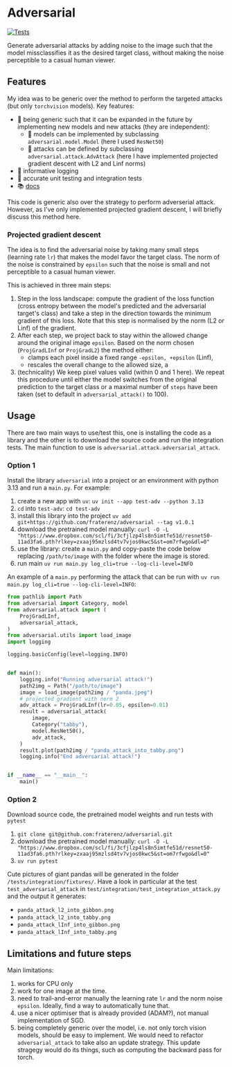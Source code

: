 # Adversarial
[![Tests](https://github.com/fraterenz/adversarial/actions/workflows/app.yml/badge.svg)](https://github.com/fraterenz/adversarial/actions/workflows/app.yml)

Generate adversarial attacks by adding noise to the image such that the model missclassifies it as the desired target class, without making the noise perceptible to a casual human viewer.

## Features
My idea was to be generic over the method to perform the targeted attacks (but only `torchvision` models).
Key features:
- 🧰 being generic such that it can be expanded in the future by implementing new models and new attacks (they are independent):
    - 🤖 models can be implemented by subclassing `adversarial.model.Model` (here I used `ResNet50`)
    - :ninja: attacks can be defined by subclassing `adversarial.attack.AdvAttack` (here I have implemented projected gradient descent with L2 and Linf norms)
- 📝 informative logging
- 🧪 accurate unit testing and integration tests
- 📚 [docs](https://fraterenz.github.io/adversarial/)

This code is generic also over the strategy to perform adverserial attack.
However, as I've only implemented projected gradient descent, I will briefly discuss this method here.

### Projected gradient descent
The idea is to find the adversarial noise by taking many small steps (learning rate `lr`) that makes the model favor the target class.
The norm of the noise is constrained by `epsilon` such that the noise is small and not perceptible to a casual human viewer.

This is achieved in three main steps:
1. Step in the loss landscape: compute the gradient of the loss function (cross entropy between the model's predicted and the adversarial target's class) and take a step in the direction towards the minimum gradient of this loss. Note that this step is normalised by the norm (L2 or Linf) of the gradient.
2. After each step, we project back to stay within the allowed change around the original image `epsilon`. Based on the norm chosen (`ProjGradLInf` or `ProjGradL2`) the method either:
    - clamps each pixel inside a fixed range `-epsilon, +epsilon` (Linf),
    - rescales the overall change to the allowed size, a
4. (technicality) We keep pixel values valid (within 0 and 1 here).
We repeat this procedure until either the model switches from the original prediction to the target class or a maximal number of `steps` have been taken (set to default in `adversarial_attack()` to 100).

## Usage
There are two main ways to use/test this, one is installing the code as a library and the other is to download the source code and run the integration tests.
The main function to use is `adversarial.attack.adversarial_attack`.

### Option 1
Install the library `adversarial` into a project or an environment with python 3.13 and run a `main.py`.
For example:
1. create a new app with `uv`: `uv init --app test-adv --python 3.13`
2. `cd` into `test-adv`: `cd test-adv`
2. install this library into the project `uv add git+https://github.com/fraterenz/adversarial --tag v1.0.1`
3. download the pretrained model manually: `curl -O -L "https://www.dropbox.com/scl/fi/3cfjlzp4ls8n5imtfe51d/resnet50-11ad3fa6.pth?rlkey=zxaaj95mzlsd4tv7vjos0kwc5&st=om7rfwgo&dl=0"`
4. use the library: create a `main.py` and copy-paste the code below replacing `/path/to/image` with the folder where the image is stored.
5. run main `uv run main.py log_cli=true --log-cli-level=INFO`

An example of a `main.py` performing the attack that can be run with `uv run main.py log_cli=true --log-cli-level=INFO`:
```python
from pathlib import Path
from adversarial import Category, model
from adversarial.attack import (
    ProjGradLInf,
    adversarial_attack,
)
from adversarial.utils import load_image
import logging

logging.basicConfig(level=logging.INFO)


def main():
    logging.info("Running adversarial attack!")
    path2img = Path("/path/to/image")
    image = load_image(path2img / "panda.jpeg")
    # projected gradient with norm 2
    adv_attack = ProjGradLInf(lr=0.05, epsilon=0.01)
    result = adversarial_attack(
        image,
        Category("tabby"),
        model.ResNet50(),
        adv_attack,
    )
    result.plot(path2img / "panda_attack_into_tabby.png")
    logging.info("End adversarial attack!")


if __name__ == "__main__":
    main()
```

### Option 2
Download source code, the pretrained model weights and run tests with `pytest`
1. `git clone git@github.com:fraterenz/adversarial.git`
3. download the pretrained model manually: `curl -O -L "https://www.dropbox.com/scl/fi/3cfjlzp4ls8n5imtfe51d/resnet50-11ad3fa6.pth?rlkey=zxaaj95mzlsd4tv7vjos0kwc5&st=om7rfwgo&dl=0"`
3. `uv run pytest`

Cute pictures of giant pandas will be generated in the folder `/tests/integration/fixtures/`.
Have a look in particular at the test `test_adversarial_attack` in `test/integration/test_integration_attack.py` and the output it generates:
  - `panda_attack_l2_into_gibbon.png`
  - `panda_attack_l2_into_tabby.png`
  - `panda_attack_lInf_into_gibbon.png`
  - `panda_attack_lInf_into_tabby.png`


## Limitations and future steps
Main limitations:
1. works for CPU only
2. work for one image at the time.
3. need to trail-and-error manually the learning rate `lr` and the norm noise `epsilon`. Ideally, find a way to automatically tune that.
4. use a nicer optimiser that is already provided (ADAM?), not manual implementation of SGD.
5. being completely generic over the model, i.e. not only torch vision models, should be easy to implement. We would need to refactor `adversarial_attack` to take also an update strategy. This update stragegy would do its things, such as computing the backward pass for torch.
